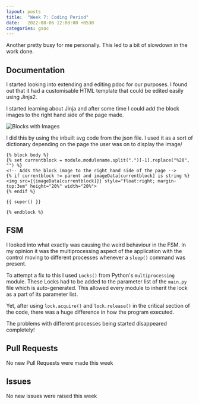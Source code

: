 ```yaml
---
layout: posts
title:  "Week 7: Coding Period"
date:   2022-08-06 12:08:00 +0530
categories: gsoc
---
```


Another pretty busy for me personally. This led to a bit of slowdown in the work done.

## Documentation

I started looking into extending and editing pdoc for our purposes. I found out that it had a customisable HTML template that could be edited easily using Jinja2.

I started learning about Jinja and after some time I could add the block images to the right hand side of the page made. 

![Blocks with Images](/gsoc2022-Toshan_Luktuke/assets/images_in_docs.png)

I did this by using the inbuilt svg code from the json file. I used it as a sort of dictionary depending on the page the user was on to display the image/

```jinja
{% block body %}
{% set currentblock = module.modulename.split(".")[-1].replace("%20", "") %}
<!-- Adds the block image to the right hand side of the page -->
{% if currentblock != parent and imageData[currentblock] is string %}
<img src={{imageData[currentblock]}} style="float:right; margin-top:3em" height="20%" width="20%">
{% endif %}

{{ super() }}

{% endblock %}
```


## FSM

I looked into what exactly was causing the weird behaviour in the FSM. In my opinion it was the multiprocessing aspect of the application with the control moving to different processes whenever a `sleep()` command was present.

To attempt a fix to this I used `Locks()` from Python's `multiprocessing` module. These Locks had to be added to the parameter list of the `main.py` file which is auto-generated. This allowed every module to inherit the lock as a part of its parameter list.

Yet, after using `lock.acquire()` and `lock.release()` in the critical section of the code, there was a huge difference in how the program executed.

The problems with different processes being started disappeared completely! 

## Pull Requests
No new Pull Requests were made this week
## Issues
No new issues were raised this week